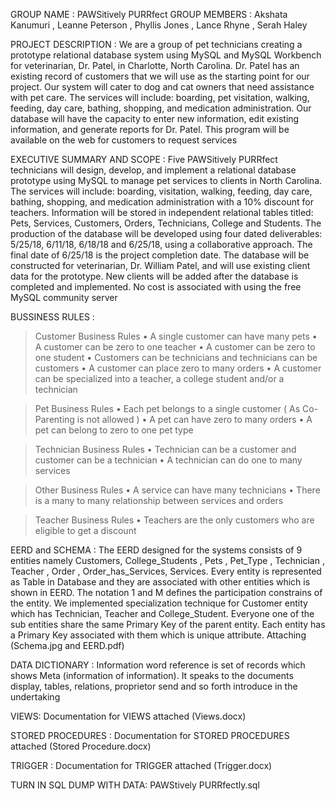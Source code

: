 GROUP NAME : PAWSitively PURRfect
GROUP MEMBERS : Akshata Kanumuri , Leanne Peterson , Phyllis Jones , Lance Rhyne , Serah Haley


PROJECT DESCRIPTION :
We are a group of pet technicians creating a prototype relational database system using MySQL and MySQL Workbench for veterinarian, Dr. Patel, in Charlotte, North Carolina. Dr. Patel has an existing record of customers that we will use as the starting point for our project. Our system will cater to dog and cat owners that need assistance with pet care. The services will include: boarding, pet visitation, walking, feeding, day care, bathing, shopping, and medication administration. Our database will have the capacity to enter new information, edit existing information, and generate reports for Dr. Patel. This program will be available on the web for customers to request services


EXECUTIVE SUMMARY AND SCOPE :
Five PAWSitively PURRfect technicians will design, develop, and implement a relational database prototype using MySQL to manage pet services to clients in North Carolina. The services will include: boarding, visitation, walking, feeding, day care, bathing, shopping, and medication administration with a 10% discount for teachers. Information will be stored in independent relational tables titled: Pets, Services, Customers, Orders, Technicians, College and Students. The production of the database will be developed using four dated deliverables: 5/25/18, 6/11/18, 6/18/18 and 6/25/18, using a collaborative approach. The final date of 6/25/18 is the project completion date. The database will be constructed for veterinarian, Dr. William Patel, and will use existing client data for the prototype. New clients will be added after the database is completed and implemented. No cost is associated with using the free MySQL community server


BUSSINESS RULES :
> Customer Business Rules 
•	A single customer can have many pets 
•	A customer can be zero to one teacher
•	A customer can be zero to one student
•	Customers can be technicians and technicians can be customers
•	A customer can place zero to many orders
•	A customer can be specialized into a teacher, a college student and/or a technician 

> Pet Business Rules 
•	Each pet belongs to a single customer ( As Co-Parenting is not allowed )
•	A pet can have zero to many orders
•	A pet can belong to zero to one pet type

> Technician Business Rules 
•	Technician can be a customer and customer can be a technician
•	A technician can do one to many services

> Other Business Rules 
•	A service can have many technicians
•	There is a many to many relationship between services and orders

> Teacher Business Rules 
•	Teachers are the only customers who are eligible to get a discount

EERD and SCHEMA :
The EERD designed for the systems consists of 9 entities namely Customers, College_Students , Pets , Pet_Type , Technician , Teacher , Order , Order_has_Services, Services. Every entity is represented as Table in Database and they are associated with other entities which is shown in EERD. The notation 1 and M defines the participation constrains of the entity. We implemented specialization technique for Customer entity which has Technician, Teacher and College_Student. Everyone one of the sub entities share the same Primary Key of the parent entity. Each entity has a Primary Key associated with them which is unique attribute.
Attaching (Schema.jpg and EERD.pdf)


DATA DICTIONARY :
Information word reference is set of records which shows Meta (information of information). It speaks to the documents display, tables, relations, proprietor send and so forth introduce in the undertaking


VIEWS:
Documentation for VIEWS attached (Views.docx)


STORED PROCEDURES :
Documentation for STORED PROCEDURES attached (Stored Procedure.docx)

TRIGGER :
Documentation for TRIGGER attached (Trigger.docx)

TURN IN SQL DUMP WITH DATA:
PAWStively PURRfectly.sql
